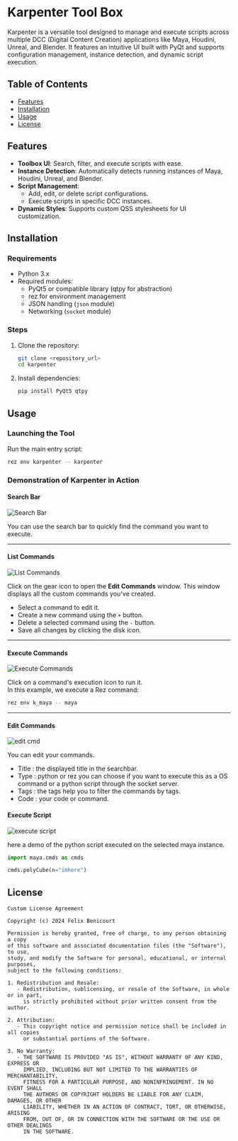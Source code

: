# Karpenter Tool Box

Karpenter is a versatile tool designed to manage and execute scripts across multiple DCC (Digital Content Creation) applications like Maya, Houdini, Unreal, and Blender. It features an intuitive UI built with PyQt and supports configuration management, instance detection, and dynamic script execution.


## Table of Contents

- [Features](#Features)
- [Installation](#snstallation)
- [Usage](#Usage)
- [License](#License)


## Features

- **Toolbox UI**: Search, filter, and execute scripts with ease.
- **Instance Detection**: Automatically detects running instances of Maya, Houdini, Unreal, and Blender.
- **Script Management**:
  - Add, edit, or delete script configurations.
  - Execute scripts in specific DCC instances.
- **Dynamic Styles**: Supports custom QSS stylesheets for UI customization.

## Installation

### Requirements

- Python 3.x
- Required modules:
  - PyQt5 or compatible library (qtpy for abstraction)
  - rez for environment management
  - JSON handling (`json` module)
  - Networking (`socket` module)

### Steps

1. Clone the repository:

    ```bash
    git clone <repository_url>
    cd karpenter
    ```

2. Install dependencies:

    ```bash
    pip install PyQt5 qtpy
    ```

## Usage

### Launching the Tool

Run the main entry script:

```bash
rez env karpenter -- karpenter
```

### Demonstration of Karpenter in Action

#### Search Bar
![Search Bar](https://media1.giphy.com/media/v1.Y2lkPTc5MGI3NjExbGZqejBrNzB4MzJzNDliMHgxamlncGZqbWEzcGd3ZGlqeXZwdmszdCZlcD12MV9pbnRlcm5hbF9naWZfYnlfaWQmY3Q9Zw/IidIrvm14Q0lxrQQl2/giphy.webp)

You can use the search bar to quickly find the command you want to execute.

---

#### List Commands
![List Commands](https://media2.giphy.com/media/v1.Y2lkPTc5MGI3NjExeXFrNm1jb3F6ZTVxZ21naHhhZWNxeDA4bWgwNDAwanBsZGw5dHdvcyZlcD12MV9pbnRlcm5hbF9naWZfYnlfaWQmY3Q9Zw/DXwzhMy0CttVJiVMuy/giphy.webp)

Click on the gear icon to open the **Edit Commands** window. This window displays all the custom commands you've created.  
- Select a command to edit it.
- Create a new command using the `+` button.
- Delete a selected command using the `-` button.
- Save all changes by clicking the disk icon.

---

#### Execute Commands
![Execute Commands](https://media4.giphy.com/media/v1.Y2lkPTc5MGI3NjExN2c2MjdzcGl3bWVjc3Nmc2RzajFmdTQyMHdnOTl5bTNlY2VkdmcyMCZlcD12MV9pbnRlcm5hbF9naWZfYnlfaWQmY3Q9Zw/S69wwHgbo2vFtqYN1R/giphy.gif)

Click on a command's execution icon to run it.  
In this example, we execute a Rez command:  
```bash
rez env k_maya -- maya
```

---

#### Edit Commands
![edit cmd](https://media3.giphy.com/media/v1.Y2lkPTc5MGI3NjExbXUwa3MzamNmbWY4czJjaDlnaDU0YjMxOHp5em8wd2VlenpmMmhweCZlcD12MV9pbnRlcm5hbF9naWZfYnlfaWQmY3Q9Zw/6AswTMjNWlqoguxHuw/giphy.webp)

You can edit your commands.

- Title : the displayed title in the searchbar.
- Type : python or rez you can choose if you want to execute this as a OS command or a python script through the socket server.
- Tags : the tags help you to filter the commands by tags.
- Code : your code or command.

#### Execute Script
![execute script](https://media4.giphy.com/media/v1.Y2lkPTc5MGI3NjExam56ZmZjN3VvZ3g3ZGUwaWpxeWozMGN2bHR6NDg4Zmd1MzVsMHl5MCZlcD12MV9pbnRlcm5hbF9naWZfYnlfaWQmY3Q9Zw/k5NAceIsLmXWk9caCl/giphy.gif)

here a demo of the python script executed on the selected maya instance.
```python
import maya.cmds as cmds

cmds.polyCube(n="imhere")
```

## License
```text
Custom License Agreement

Copyright (c) 2024 Felix Benicourt

Permission is hereby granted, free of charge, to any person obtaining a copy
of this software and associated documentation files (the "Software"), to use,
study, and modify the Software for personal, educational, or internal purposes,
subject to the following conditions:

1. Redistribution and Resale:
   - Redistribution, sublicensing, or resale of the Software, in whole or in part, 
     is strictly prohibited without prior written consent from the author.

2. Attribution:
   - This copyright notice and permission notice shall be included in all copies 
     or substantial portions of the Software.

3. No Warranty:
   - THE SOFTWARE IS PROVIDED "AS IS", WITHOUT WARRANTY OF ANY KIND, EXPRESS OR 
     IMPLIED, INCLUDING BUT NOT LIMITED TO THE WARRANTIES OF MERCHANTABILITY, 
     FITNESS FOR A PARTICULAR PURPOSE, AND NONINFRINGEMENT. IN NO EVENT SHALL 
     THE AUTHORS OR COPYRIGHT HOLDERS BE LIABLE FOR ANY CLAIM, DAMAGES, OR OTHER 
     LIABILITY, WHETHER IN AN ACTION OF CONTRACT, TORT, OR OTHERWISE, ARISING 
     FROM, OUT OF, OR IN CONNECTION WITH THE SOFTWARE OR THE USE OR OTHER DEALINGS 
     IN THE SOFTWARE.

```





